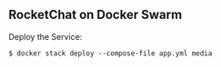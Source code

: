 ## RocketChat on Docker Swarm

Deploy the Service:

```
$ docker stack deploy --compose-file app.yml media
```
